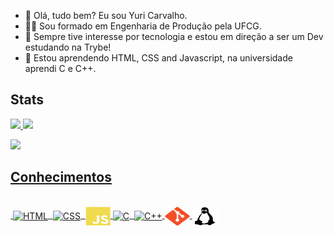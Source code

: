 - 👋 Olá, tudo bem? Eu sou Yuri Carvalho.
- 👨‍🎓 Sou formado em Engenharia de Produção pela UFCG.
- 👀 Sempre tive interesse por tecnologia e estou em direção a ser um Dev estudando na Trybe!
- 🌱 Estou aprendendo HTML, CSS and Javascript, na universidade aprendi C e C++.

## Stats
 <div>
  <a href="https://github.com/yuricps">
  <img height="180em" src="https://github-readme-stats.vercel.app/api?username=yuricps&show_icons=true&theme=tokyonight&include_all_commits=true&count_private=true"/>
  <img src="https://github-readme-stats.vercel.app/api/top-langs/?username=yuricps&layout=&langs_count=7&theme=tokyonight">

 </div>
   
  ![](https://komarev.com/ghpvc/?username=your-github-yuricps&style=flat&color=brightgreen)
  </div>
  
## Conhecimentos 
<div style="display: inline_block"><br>
  <img align="center" alt="HTML" height="30" width="40" src="https://icongr.am/devicon/html5-original-wordmark.svg">
  <img align="center" alt="CSS" height="30" width="40" src="https://icongr.am/devicon/css3-original-wordmark.svg">
  <img align="center" alt="Js" height="30" width="40" src="https://raw.githubusercontent.com/devicons/devicon/master/icons/javascript/javascript-plain.svg">
  <img align="center" alt="C" height="30" width="40" src="https://icongr.am/devicon/c-original.svg">
  <img align="center" alt="C++" height="30" width="40" src="https://icongr.am/devicon/cplusplus-original.svg">
  <img align="center" alt="Git" height="30" width="40" src="https://raw.githubusercontent.com/devicons/devicon/master/icons/git/git-plain.svg">
  <img align="center" alt="Linux" height="30" width="40" src="https://raw.githubusercontent.com/devicons/devicon/master/icons/linux/linux-plain.svg"> 
</div>
